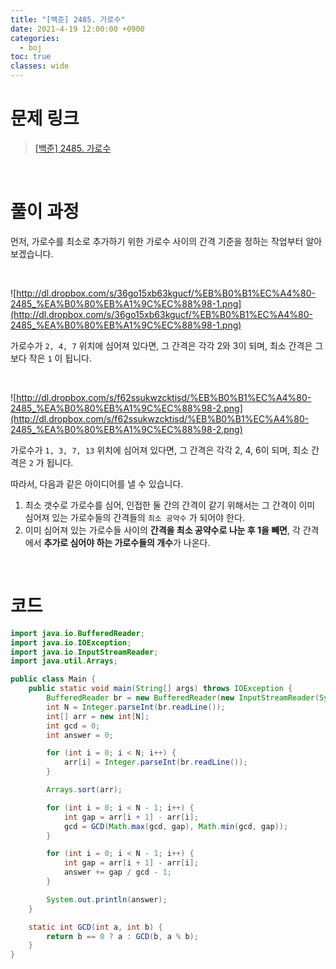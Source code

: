 ```yaml
---
title: "[백준] 2485. 가로수"
date: 2021-4-19 12:00:00 +0900
categories:
  - boj
toc: true
classes: wide
---
```


# 문제 링크

> [[백준] 2485. 가로수](https://www.acmicpc.net/problem/2485)

<br>

# 풀이 과정

먼저, 가로수를 최소로 추가하기 위한 가로수 사이의 간격 기준을 정하는 작업부터 알아보겠습니다.

<br>

![http://dl.dropbox.com/s/36go15xb63kgucf/%EB%B0%B1%EC%A4%80-2485_%EA%B0%80%EB%A1%9C%EC%88%98-1.png](http://dl.dropbox.com/s/36go15xb63kgucf/%EB%B0%B1%EC%A4%80-2485_%EA%B0%80%EB%A1%9C%EC%88%98-1.png)

가로수가 `2, 4, 7` 위치에 심어져 있다면, 그 간격은 각각 2와 3이 되며, 최소 간격은 그보다 작은 `1` 이 됩니다.

<br>

![http://dl.dropbox.com/s/f62ssukwzcktisd/%EB%B0%B1%EC%A4%80-2485_%EA%B0%80%EB%A1%9C%EC%88%98-2.png](http://dl.dropbox.com/s/f62ssukwzcktisd/%EB%B0%B1%EC%A4%80-2485_%EA%B0%80%EB%A1%9C%EC%88%98-2.png)

가로수가 `1, 3, 7, 13` 위치에 심어져 있다면, 그 간격은 각각 2, 4, 6이 되며, 최소 간격은 `2` 가 됩니다.

따라서, 다음과 같은 아이디어를 낼 수 있습니다.

1. 최소 갯수로 가로수를 심어, 인접한 둘 간의 간격이 같기 위해서는 그 간격이 이미 심어져 있는 가로수들의 간격들의 `최소 공약수` 가 되어야 한다.
2. 이미 심어져 있는 가로수들 사이의 **간격을 최소 공약수로 나눈 후 1을 빼면**, 각 간격에서 **추가로 심어야 하는 가로수들의 개수**가 나온다.

<br>

# 코드

```java
import java.io.BufferedReader;
import java.io.IOException;
import java.io.InputStreamReader;
import java.util.Arrays;

public class Main {
    public static void main(String[] args) throws IOException {
        BufferedReader br = new BufferedReader(new InputStreamReader(System.in));
        int N = Integer.parseInt(br.readLine());
        int[] arr = new int[N];
        int gcd = 0;
        int answer = 0;

        for (int i = 0; i < N; i++) {
            arr[i] = Integer.parseInt(br.readLine());
        }

        Arrays.sort(arr);

        for (int i = 0; i < N - 1; i++) {
            int gap = arr[i + 1] - arr[i];
            gcd = GCD(Math.max(gcd, gap), Math.min(gcd, gap));
        }

        for (int i = 0; i < N - 1; i++) {
            int gap = arr[i + 1] - arr[i];
            answer += gap / gcd - 1;
        }

        System.out.println(answer);
    }

    static int GCD(int a, int b) {
        return b == 0 ? a : GCD(b, a % b);
    }
}
```